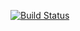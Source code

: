 [![Build Status](https://travis-ci.org/mr3albert/lab5CSE110.svg?branch=master)](https://travis-ci.org/mr3albert/lab5CSE110)

